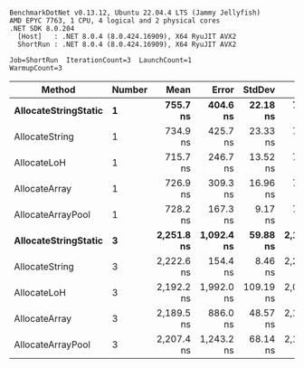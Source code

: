 ```

BenchmarkDotNet v0.13.12, Ubuntu 22.04.4 LTS (Jammy Jellyfish)
AMD EPYC 7763, 1 CPU, 4 logical and 2 physical cores
.NET SDK 8.0.204
  [Host]   : .NET 8.0.4 (8.0.424.16909), X64 RyuJIT AVX2
  ShortRun : .NET 8.0.4 (8.0.424.16909), X64 RyuJIT AVX2

Job=ShortRun  IterationCount=3  LaunchCount=1  
WarmupCount=3  

```
| Method               | Number | Mean       | Error      | StdDev    | Min        | Max        | Gen0   | Gen1   | Allocated |
|--------------------- |------- |-----------:|-----------:|----------:|-----------:|-----------:|-------:|-------:|----------:|
| **AllocateStringStatic** | **1**      |   **755.7 ns** |   **404.6 ns** |  **22.18 ns** |   **731.9 ns** |   **775.8 ns** | **0.0124** | **0.0114** |   **1.02 KB** |
| AllocateString       | 1      |   734.9 ns |   425.7 ns |  23.33 ns |   708.0 ns |   750.1 ns | 0.0124 | 0.0114 |   1.02 KB |
| AllocateLoH          | 1      |   715.7 ns |   246.7 ns |  13.52 ns |   700.1 ns |   724.7 ns | 0.0124 | 0.0114 |   1.02 KB |
| AllocateArray        | 1      |   726.9 ns |   309.3 ns |  16.96 ns |   710.3 ns |   744.2 ns | 0.0124 | 0.0114 |   1.02 KB |
| AllocateArrayPool    | 1      |   728.2 ns |   167.3 ns |   9.17 ns |   719.0 ns |   737.3 ns | 0.0124 | 0.0114 |   1.02 KB |
| **AllocateStringStatic** | **3**      | **2,251.8 ns** | **1,092.4 ns** |  **59.88 ns** | **2,190.7 ns** | **2,310.3 ns** | **0.0343** | **0.0305** |   **3.07 KB** |
| AllocateString       | 3      | 2,222.6 ns |   154.4 ns |   8.46 ns | 2,213.9 ns | 2,230.8 ns | 0.0343 | 0.0305 |   3.07 KB |
| AllocateLoH          | 3      | 2,192.2 ns | 1,992.0 ns | 109.19 ns | 2,066.2 ns | 2,258.3 ns | 0.0343 | 0.0305 |   3.07 KB |
| AllocateArray        | 3      | 2,189.5 ns |   886.0 ns |  48.57 ns | 2,133.5 ns | 2,218.4 ns | 0.0343 | 0.0305 |   3.07 KB |
| AllocateArrayPool    | 3      | 2,207.4 ns | 1,243.2 ns |  68.14 ns | 2,128.8 ns | 2,249.4 ns | 0.0343 | 0.0305 |   3.07 KB |
